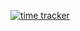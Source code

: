 [![time tracker](https://wakatime.com/badge/github/vaaski/cloudr.svg)](https://wakatime.com/badge/github/vaaski/cloudr)

<!-- # cloudr

## Project setup
```
npm install
```

### Compiles and hot-reloads for development
```
npm run serve
```

### Compiles and minifies for production
```
npm run build
```

### Lints and fixes files
```
npm run lint
```

### Customize configuration
See [Configuration Reference](https://cli.vuejs.org/config/). -->

